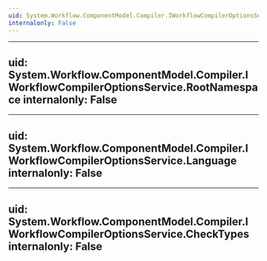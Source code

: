 ```yaml
---
uid: System.Workflow.ComponentModel.Compiler.IWorkflowCompilerOptionsService
internalonly: False
---
```


---
uid: System.Workflow.ComponentModel.Compiler.IWorkflowCompilerOptionsService.RootNamespace
internalonly: False
---

---
uid: System.Workflow.ComponentModel.Compiler.IWorkflowCompilerOptionsService.Language
internalonly: False
---

---
uid: System.Workflow.ComponentModel.Compiler.IWorkflowCompilerOptionsService.CheckTypes
internalonly: False
---
